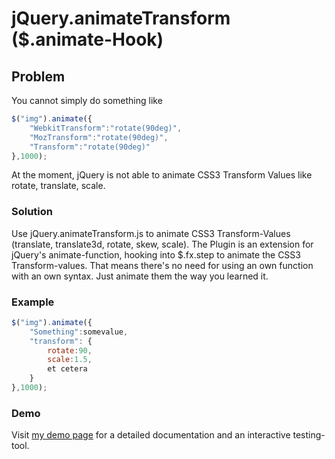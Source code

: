 # jQuery.animateTransform ($.animate-Hook)

## Problem

You cannot simply do something like

```javascript
$("img").animate({
    "WebkitTransform":"rotate(90deg)",
    "MozTransform":"rotate(90deg)",
    "Transform":"rotate(90deg)"
},1000);
```
At the moment, jQuery is not able to animate CSS3 Transform Values like rotate, translate, scale.

### Solution
Use jQuery.animateTransform.js to animate CSS3 Transform-Values (translate, translate3d, rotate, skew, scale). 
The Plugin is an extension for jQuery's animate-function, hooking into $.fx.step to animate the CSS3 Transform-values. That means there's no need for using an own function with an own syntax. Just animate them the way you learned it.

### Example

```javascript
$("img").animate({
    "Something":somevalue,
    "transform": {
        rotate:90,
        scale:1.5,
        et cetera
    }
},1000);
```

### Demo
Visit [my demo page](http://projekte.lifesetter.de/jquery.animateTransform/) for a detailed documentation and an interactive testing-tool.
 
